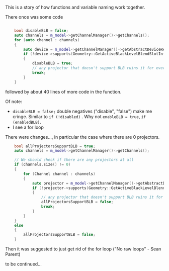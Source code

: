 This is a story of how functions and variable naming work together.

There once was some code

```cpp

    bool disableBLB = false;
    auto channels = m_model->getChannelManager()->getChannels();
    for (auto channel : channels)
    {
        auto device = m_model->getChannelManager()->getAbstractDeviceRefactor(channel.getProjectorConfigId());
        if (!device->supports(Geometry::GetActiveBlackLevelBlendSlotInfo()))
        {
            disableBLB = true;
            // any projector that doesn't support BLB ruins it for everyone
            break;
        }
    }
```

followed by about 40 lines of more code in the function.

Of note:
- `disableBLB = false;` double negatives ("disable", "false") make me cringe. Similar to `if (!disabled)` . Why not `enableBLB = true`, `if (enabledBLB)`.
- I see a for loop

There were changes..., in particular the case where there are 0 projectors.

```cpp
    bool allProjectorsSupportBLB = true;
    auto channels = m_model->getChannelManager()->getChannels();

    // We should check if there are any projectors at all
    if (channels.size() != 0)
    {
        for (Channel channel : channels)
        {
            auto projector = m_model->getChannelManager()->getAbstractDeviceRefactor(channel.getProjectorConfigId());
            if (!projector->supports(Geometry::GetActiveBlackLevelBlendSlotInfo()))
            {
                // any projector that doesn't support BLB ruins it for everyone
                allProjectorsSupportBLB = false;
                break;
            }
        }
    } 
    else
    {
        allProjectorsSupportBLB = false;
    }
```

Then it was suggested to just get rid of the for loop ("No raw loops" - Sean Parent)

to be continued...
